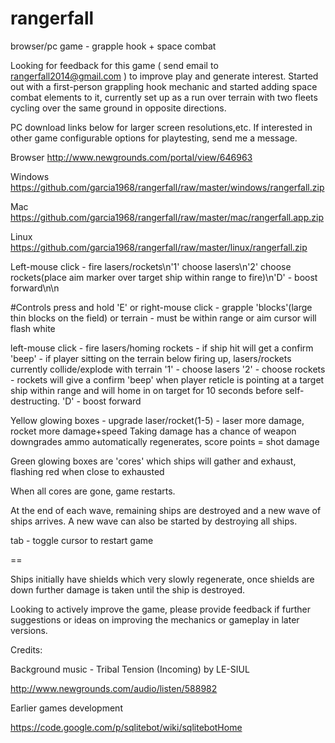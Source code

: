 rangerfall
==========

browser/pc game - grapple hook + space combat

Looking for feedback for this game ( send email to rangerfall2014@gmail.com ) to improve play and generate interest.  Started out with a first-person grappling hook mechanic and started adding space combat elements to it, currently set up as a run over terrain with two fleets cycling over the same ground in opposite directions.

PC download links below for larger screen resolutions,etc.  If interested in other game configurable options for playtesting, send me a message.

Browser
http://www.newgrounds.com/portal/view/646963

Windows
https://github.com/garcia1968/rangerfall/raw/master/windows/rangerfall.zip

Mac
https://github.com/garcia1968/rangerfall/raw/master/mac/rangerfall.app.zip

Linux
https://github.com/garcia1968/rangerfall/raw/master/linux/rangerfall.zip

Left-mouse click - fire lasers/rockets\n'1' choose lasers\n'2' choose rockets(place aim marker over target ship within range to fire)\n'D' - boost forward\n\n


#Controls
press and hold 'E' or right-mouse click - grapple 'blocks'(large thin blocks on the field)  or terrain - must be within range or aim cursor will flash white

left-mouse click - fire lasers/homing rockets - if ship hit will get a confirm 'beep' - if player sitting on the terrain below firing up, lasers/rockets currently collide/explode with terrain
'1' - choose lasers
'2' - choose rockets - rockets will give a confirm 'beep' when player reticle is pointing at a target ship within range and will home in on target for 10 seconds before self-destructing.
'D' - boost forward

Yellow glowing boxes - upgrade laser/rocket(1-5) - laser more damage, rocket more damage+speed
Taking damage has a chance of weapon downgrades
ammo automatically regenerates, score points = shot damage

Green glowing boxes are 'cores' which ships will gather and exhaust,
flashing red when close to exhausted

When all cores are gone, game restarts.

At the end of each wave, remaining ships are destroyed and a new wave of ships arrives.
A new wave can also be started by destroying all ships.

tab - toggle cursor to restart game

==

Ships initially have shields which very slowly regenerate, once shields are down further damage is taken until the ship is destroyed.

Looking to actively improve the game, please provide feedback if further suggestions or ideas on improving the mechanics or gameplay in later versions.

Credits:

Background music - Tribal Tension (Incoming) by LE-SIUL

http://www.newgrounds.com/audio/listen/588982

Earlier games development

https://code.google.com/p/sqlitebot/wiki/sqlitebotHome


